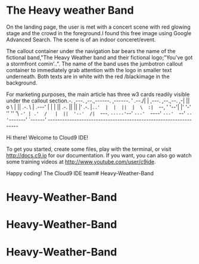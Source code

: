 <h1> The Heavy weather Band </h1>

On the landing page, the user is met with a concert scene with red glowing stage and the crowd in the foreground.I found this free image using Google Advanced Search.
The scene is of an indoor conceret/event.

The callout container under the navigation bar bears the name of the fictional band,"The Heavy Weather band and their fictional logo;"You've got a stormfront comin'..".
The name of the band uses the jumbotron callout container to immediately grab attention with the logo in smaller text underneath. Both texts are in white with the red /blackimage 
in the background.

For marketing purposes, the main article has three w3 cards readily visible under the callout section.-. ,---.   ,--.,------.  ,------.
    '  .--./|  | ,---. ,--.,--. ,-|  || o   \  |  ||  .-.  \ |  .---'
    |  |    |  || .-. ||  ||  |' .-. |`..'  |  |  ||  |  \  :|  `--, 
    '  '--'\|  |' '-' ''  ''  '\ `-' | .'  /   |  ||  '--'  /|  `---.
     `-----'`--' `---'  `----'  `---'  `--'    `--'`-------' `------'
    ----------------------------------------------------------------- 


Hi there! Welcome to Cloud9 IDE!

To get you started, create some files, play with the terminal,
or visit http://docs.c9.io for our documentation.
If you want, you can also go watch some training videos at
http://www.youtube.com/user/c9ide.

Happy coding!
The Cloud9 IDE team# Heavy-Weather-Band
# Heavy-Weather-Band
# Heavy-Weather-Band
# Heavy-Weather-Band
